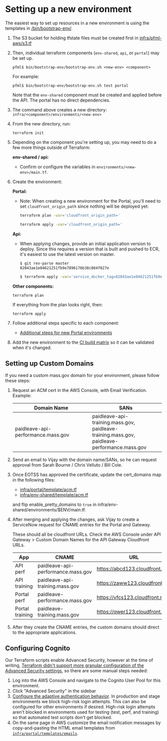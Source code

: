 # Setting up a new environment

The easiest way to set up resources in a new environment is using the templates in [/bin/bootstrap-env/](../bin/bootstrap-env).

1. The S3 bucket for holding tfstate files must be created first in [infra/pfml-aws/s3.tf](../infra/pfml-aws/s3.tf)
1. Then, individual terraform components (`env-shared`, `api`, or `portal`) may be set up.

   ```
   pfml$ bin/bootstrap-env/bootstrap-env.sh <new-env> <component>
   ```

   For example:

   ```
   pfml$ bin/bootstrap-env/bootstrap-env.sh test portal
   ```

   Note that the `env-shared` component must be created and applied before the API. The portal has no direct dependencies.

1. The command above creates a new directory: `infra/<component>/environments/<new-env>`
1. From the new directory, run:

   ```
   terraform init
   ```

1. Depending on the component you're setting up, you may need to do a few more things outside of Terraform:

   **env-shared / api:**

   - Confirm or configure the variables in `environments/<new-env>/main.tf`.

1. Create the environment:

   **Portal:**

   - Note: When creating a new environment for the Portal, you'll need to set `cloudfront_origin_path` since nothing will be deployed yet:

     ```sh
     terraform plan -var='cloudfront_origin_path='
     ```

     ```sh
     terraform apply -var='cloudfront_origin_path='
     ```

   **Api:**

   - When applying changes, provide an initial application version to deploy. Since this requires a version that is built and pushed to ECR, it's easiest to use the latest version on master.

     ```sh
     $ git rev-parse master
     82043ae1e04621251fb9e7896176b38c884f027e

     $ terraform apply -var='service_docker_tag=82043ae1e04621251fb9e7896176b38c884f027e'
     ```

   **Other components:**

   ```
   terraform plan
   ```

   If everything from the plan looks right, then:

   ```
   terraform apply
   ```

1. Follow additional steps specific to each component:

   - [Additional steps for new Portal environments](portal/creating-environments.md)

1. Add the new environment to the [CI build matrix](/.github/workflows/infra-validate.yml) so it can be validated when it's changed.

## Setting up Custom Domains

If you need a custom mass.gov domain for your environment, please follow these steps:

1. Request an ACM cert in the AWS Console, with Email Verification. Example:

   |Domain Name|SANs|
   |---|---|
   |paidleave-api-performance.mass.gov|paidleave-api-training.mass.gov,<br>paidleave-training.mass.gov,<br>paidleave-performance.mass.gov|

2. Send an email to Vijay with the domain name/SANs, so he can request approval from Sarah Bourne / Chris Velluto / Bill Cole.

3. Once EOTSS has approved the certificate, update the cert_domains map in the following files:

   * [infra/portal/template/acm.tf](/infra/portal/template/acm.tf)
   * [infra/env-shared/template/acm.tf](/infra/env-shared/template/acm.tf)
   
   and flip enable\_pretty\_domains to `true` in infra/env-shared/environments/$ENV/main.tf.

4. After merging and applying the changes, ask Vijay to create a ServiceNow request for CNAME entries for the Portal and Gateway. 

   These should all be cloudfront URLs. Check the AWS Console under API Gateway > Custom Domain Names for the API Gateway Cloudfront URLs.

   | App             | CNAME                              | URL                            |
   | --------------- | ---------------------------------- | ------------------------------ |
   | API perf        | paidleave-api-performance.mass.gov | https://abcd123.cloudfront.net |
   | API training    | paidleave-api-training.mass.gov    | https://zaww123.cloudfront.net |
   | Portal perf     | paidleave-performance.mass.gov     | https://vfcs123.cloudfront.net |
   | Portal training | paidleave-training.mass.gov        | https://qwer123.cloudfront.net |

5. After they create the CNAME entries, the custom domains should direct to the appropriate applications.

## Configuring Cognito

Our Terraform scripts enable Advanced Security, however at the time of writing, [Terraform didn't support more granular configuration of the Advanced Security settings](https://github.com/hashicorp/terraform-provider-aws/issues/7007), so there are some manual steps needed:

1. Log into the AWS Console and navigate to the Cognito User Pool for this environment.
1. Click "Advanced Security" in the sidebar
1. [Configure the adaptive authentication behavior](https://docs.aws.amazon.com/cognito/latest/developerguide/cognito-user-pool-settings-advanced-security.html#cognito-user-pool-configure-advanced-security). In production and stage environments we block high-risk login attempts. This can also be configured for other environments if desired. High-risk login attempts aren't blocked in environments used for testing (test, perf, and training) so that automated test scripts don't get blocked.
1. On the same page in AWS customize the email notification messages by copy-and-pasting the HTML email templates from [`infra/portal/templates/emails`](../infra/portal/templates/emails/).
